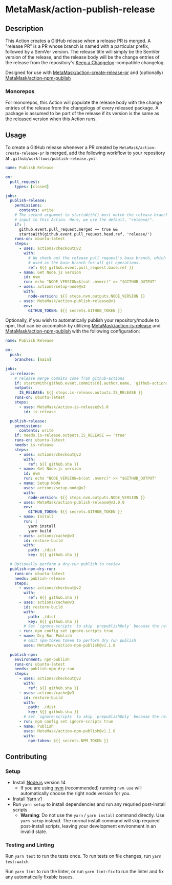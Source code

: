 # MetaMask/action-publish-release

## Description

This Action creates a GitHub release when a release PR is merged.
A "release PR" is a PR whose branch is named with a particular prefix, followed by a SemVer version.
The release title will simply be the SemVer version of the release, and the release body will be the change entries of the release from the repository's [Keep a Changelog](https://keepachangelog.com/en/1.0.0/)-compatible changelog.

Designed for use with [MetaMask/action-create-release-pr](https://github.com/MetaMask/action-create-release-pr) and (optionally) [MetaMask/action-npm-publish](https://github.com/MetaMask/action-npm-publish)

### Monorepos

For monorepos, this Action will populate the release body with the change entries of the release from the changelogs of every released package.
A package is assumed to be part of the release if its version is the same as the released version when this Action runs.

## Usage

To create a GitHub release whenever a PR created by `MetaMask/action-create-release-pr` is merged, add the following workflow to your repository at `.github/workflows/publish-release.yml`:

```yaml
name: Publish Release

on:
  pull_request:
    types: [closed]

jobs:
  publish-release:
    permissions:
      contents: write
    # The second argument to startsWith() must match the release-branch-prefix
    # input to this Action. Here, we use the default, "release/".
    if: |
      github.event.pull_request.merged == true &&
      startsWith(github.event.pull_request.head.ref, 'release/')
    runs-on: ubuntu-latest
    steps:
      - uses: actions/checkout@v2
        with:
          # We check out the release pull request's base branch, which will be
          # used as the base branch for all git operations.
          ref: ${{ github.event.pull_request.base.ref }}
      - name: Get Node.js version
        id: nvm
        run: echo "NODE_VERSION=$(cat .nvmrc)" >> "$GITHUB_OUTPUT"
      - uses: actions/setup-node@v2
        with:
          node-version: ${{ steps.nvm.outputs.NODE_VERSION }}
      - uses: MetaMask/action-publish-release@v1
        env:
          GITHUB_TOKEN: ${{ secrets.GITHUB_TOKEN }}
```

Optionally, if you wish to automatically publish your repository/module to npm, that can be accomplish by utilizing [MetaMask/action-is-release](https://github.com/MetaMask/action-is-release) and [MetaMask/action-npm-publish](https://github.com/MetaMask/action-npm-publish) with the following configuration:

```yaml
name: Publish Release

on:
  push:
    branches: [main]

jobs:
  is-release:
    # release merge commits come from github-actions
    if: startsWith(github.event.commits[0].author.name, 'github-actions')
    outputs:
      IS_RELEASE: ${{ steps.is-release.outputs.IS_RELEASE }}
    runs-on: ubuntu-latest
    steps:
      - uses: MetaMask/action-is-release@v1.0
        id: is-release

  publish-release:
    permissions:
      contents: write
    if: needs.is-release.outputs.IS_RELEASE == 'true'
    runs-on: ubuntu-latest
    needs: is-release
    steps:
      - uses: actions/checkout@v2
        with:
          ref: ${{ github.sha }}
      - name: Get Node.js version
        id: nvm
        run: echo "NODE_VERSION=$(cat .nvmrc)" >> "$GITHUB_OUTPUT"
      - name: Setup Node
        uses: actions/setup-node@v2
        with:
          node-version: ${{ steps.nvm.outputs.NODE_VERSION }}
      - uses: MetaMask/action-publish-release@v2.0.0
        env:
          GITHUB_TOKEN: ${{ secrets.GITHUB_TOKEN }}
      - name: Install
        run: |
          yarn install
          yarn build
      - uses: actions/cache@v3
        id: restore-build
        with:
          path: ./dist
          key: ${{ github.sha }}

  # Optionally perform a dry-run publish to review
  publish-npm-dry-run:
    runs-on: ubuntu-latest
    needs: publish-release
    steps:
      - uses: actions/checkout@v2
        with:
          ref: ${{ github.sha }}
      - uses: actions/cache@v3
        id: restore-build
        with:
          path: ./dist
          key: ${{ github.sha }}
        # Set `ignore-scripts` to skip `prepublishOnly` because the release was built already in the previous job
      - run: npm config set ignore-scripts true
      - name: Dry Run Publish
        # omit npm-token token to perform dry run publish
        uses: MetaMask/action-npm-publish@v1.1.0

  publish-npm:
    environment: npm-publish
    runs-on: ubuntu-latest
    needs: publish-npm-dry-run
    steps:
      - uses: actions/checkout@v2
        with:
          ref: ${{ github.sha }}
      - uses: actions/cache@v3
        id: restore-build
        with:
          path: ./dist
          key: ${{ github.sha }}
        # Set `ignore-scripts` to skip `prepublishOnly` because the release was built already in the previous job
      - run: npm config set ignore-scripts true
      - name: Publish
        uses: MetaMask/action-npm-publish@v1.1.0
        with:
          npm-token: ${{ secrets.NPM_TOKEN }}
```

## Contributing

### Setup

- Install [Node.js](https://nodejs.org) version 14
  - If you are using [nvm](https://github.com/creationix/nvm#installation) (recommended) running `nvm use` will automatically choose the right node version for you.
- Install [Yarn v1](https://yarnpkg.com/en/docs/install)
- Run `yarn setup` to install dependencies and run any requried post-install scripts
  - **Warning**: Do not use the `yarn` / `yarn install` command directly. Use `yarn setup` instead. The normal install command will skip required post-install scripts, leaving your development environment in an invalid state.

### Testing and Linting

Run `yarn test` to run the tests once. To run tests on file changes, run `yarn test:watch`.

Run `yarn lint` to run the linter, or run `yarn lint:fix` to run the linter and fix any automatically fixable issues.
